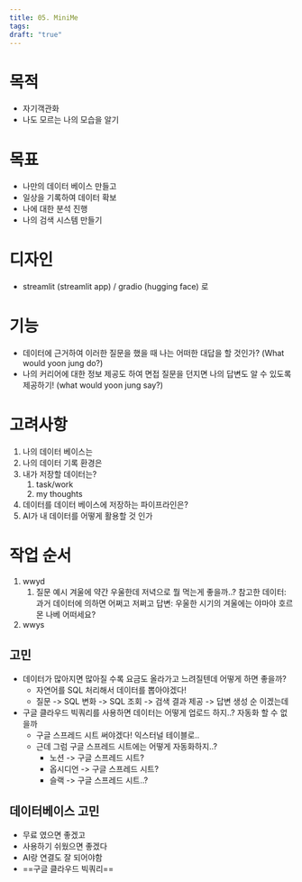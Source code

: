 ```yaml
---
title: 05. MiniMe
tags: 
draft: "true"
---
```

# 목적
- 자기객관화
- 나도 모르는 나의 모습을 알기
# 목표
- 나만의 데이터 베이스 만들고
- 일상을 기록하여 데이터 확보
- 나에 대한 분석 진행 
- 나의 검색 시스템 만들기
# 디자인
- streamlit (streamlit app) / gradio (hugging face) 로 
# 기능
- 데이터에 근거하여 이러한 질문을 했을 때 나는 어떠한 대답을 할 것인가? (What would yoon jung do?)
- 나의 커리어에 대한 정보 제공도 하여 면접 질문을 던지면 나의 답변도 알 수 있도록 제공하기! (what would yoon jung say?)
# 고려사항
1. 나의 데이터 베이스는
2. 나의 데이터 기록 환경은
3. 내가 저장할 데이터는?
	1. task/work 
	2. my thoughts 
4. 데이터를 데이터 베이스에 저장하는 파이프라인은?
5. AI가 내 데이터를 어떻게 활용할 것 인가

# 작업 순서
1. wwyd
	1. 질문 예시 겨울에 약간 우울한데 저녁으로 뭘 먹는게 좋을까..? 
	   참고한 데이터: 과거 데이터에 의하면 어쩌고 저쩌고
	   답변: 우울한 시기의 겨울에는 야마야 호르몬 나베 어떠세요?
2. wwys
## 고민
- 데이터가 많아지면 많아질 수록 요금도 올라가고 느려질텐데 어떻게 하면 좋을까?
	- 자연어를 SQL 처리해서 데이터를 뽑아야겠다!
	- 질문 -> SQL 변화 -> SQL 조회 -> 검색 결과 제공 -> 답변 생성 순 이겠는데
- 구글 클라우드 빅쿼리를 사용하면 데이터는 어떻게 업로드 하지..? 자동화 할 수 없을까 
	- 구글 스프레드 시트 써야겠다! 익스터널 테이블로..
	- 근데 그럼 구글 스프레드 시트에는 어떻게 자동화하지..?
		- 노션 -> 구글 스프레드 시트?
		- 옵시디언 -> 구글 스프레드 시트?
		- 슬랙 -> 구글 스프레드 시트..?

## 데이터베이스 고민
- 무료 였으면 좋겠고
- 사용하기 쉬웠으면 좋겠다
- AI랑 연결도 잘 되어야함 
- ==구글 클라우드 빅쿼리==



